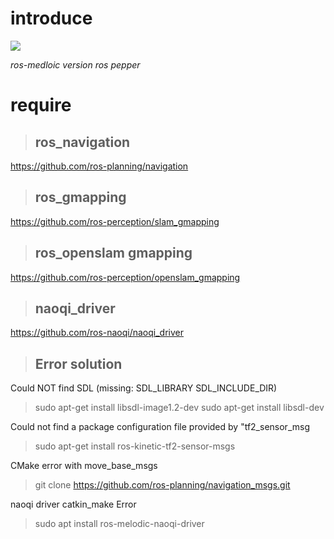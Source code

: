 #  introduce

<img src="https://capsule-render.vercel.app/api?type=waving&color=BDBDC8&height=150&section=header" />

*ros-medloic version ros pepper*


#  require


>##  ros_navigation
https://github.com/ros-planning/navigation

>##  ros_gmapping

https://github.com/ros-perception/slam_gmapping

>##  ros_openslam gmapping

https://github.com/ros-perception/openslam_gmapping

>##  naoqi_driver

https://github.com/ros-naoqi/naoqi_driver

>##  Error solution

Could NOT find SDL (missing: SDL_LIBRARY SDL_INCLUDE_DIR)

>sudo apt-get install libsdl-image1.2-dev
>sudo apt-get install libsdl-dev

Could not find a package configuration file provided by "tf2_sensor_msg

>sudo apt-get install ros-kinetic-tf2-sensor-msgs

CMake error with move_base_msgs

>git clone https://github.com/ros-planning/navigation_msgs.git

naoqi driver catkin_make Error

>sudo apt install ros-melodic-naoqi-driver
